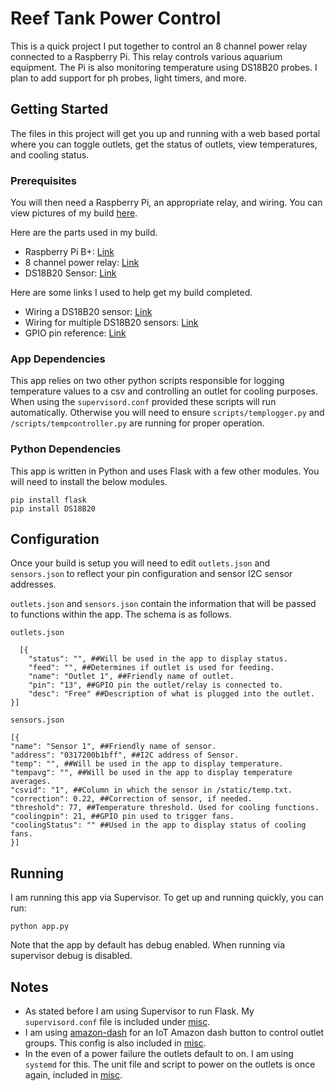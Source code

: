 # Reef Tank Power Control

This is a quick project I put together to control an 8 channel power relay connected to a Raspberry Pi. This relay controls various aquarium equipment. The Pi is also monitoring temperature using DS18B20 probes. I plan to add support for ph probes, light timers, and more. 

## Getting Started

The files in this project will get you up and running with a web based portal where you can toggle outlets, get the status of outlets, view temperatures, and cooling status.

### Prerequisites

You will then need a Raspberry Pi, an appropriate relay, and wiring. You can view pictures of my build [here](https://photos.app.goo.gl/66KXyf0TYG3iR5cI2).

Here are the parts used in my build.
* Raspberry Pi B+: [Link](https://www.amazon.com/gp/product/B07BDRD3LP/ref=oh_aui_detailpage_o02_s00?ie=UTF8&psc=1)
* 8 channel power relay: [Link](https://www.amazon.com/gp/product/B01HCFJC0Y/ref=oh_aui_detailpage_o02_s00?ie=UTF8&psc=1)
* DS18B20 Sensor: [Link](https://www.amazon.com/gp/product/B01LY53CED/ref=oh_aui_detailpage_o02_s00?ie=UTF8&psc=1)

Here are some links I used to help get my build completed.
* Wiring a DS18B20 sensor: [Link](http://www.circuitbasics.com/raspberry-pi-ds18b20-temperature-sensor-tutorial/)
* Wiring for multiple DS18B20 sensors: [Link](https://www.raspberrypi.org/forums/viewtopic.php?t=167896)
* GPIO pin reference: [Link](https://i.stack.imgur.com/KL4PZ.png) 

### App Dependencies
This app relies on two other python scripts responsible for logging temperature values to a csv and controlling an outlet for cooling purposes. When using the `supervisord.conf` provided these scripts will run automatically. Otherwise you will need to ensure `scripts/templogger.py` and `/scripts/tempcontroller.py` are running for proper operation.

### Python Dependencies

This app is written in Python and uses Flask with a few other modules. You will need to install the below modules.
```
pip install flask
pip install DS18B20
```  

## Configuration 
Once your build is setup you will need to edit `outlets.json` and `sensors.json` to reflect your pin configuration and sensor I2C sensor addresses.

 `outlets.json` and `sensors.json` contain the information that will be passed to functions within the app. The schema is as follows.

`outlets.json`

      [{
    	"status": "", ##Will be used in the app to display status.
    	"feed": "", ##Determines if outlet is used for feeding.
    	"name": "Outlet 1", ##Friendly name of outlet.
    	"pin": "13", ##GPIO pin the outlet/relay is connected to.
    	"desc": "Free" ##Description of what is plugged into the outlet.
    }]

`sensors.json`

    [{
	"name": "Sensor 1", ##Friendly name of sensor.
	"address": "0317200b1bff", ##I2C address of Sensor.
	"temp": "", ##Will be used in the app to display temperature.
	"tempavg": "", ##Will be used in the app to display temperature averages.
	"csvid": "1", ##Column in which the sensor in /static/temp.txt.
	"correction": 0.22, ##Correction of sensor, if needed.
	"threshold": 77, ##Temperature threshold. Used for cooling functions.
	"coolingpin": 21, ##GPIO pin used to trigger fans.
	"coolingStatus": "" ##Used in the app to display status of cooling fans.
	}]
	
## Running

I am running this app via Supervisor. To get up and running quickly, you can run:
```
python app.py
```
Note that the app by default has debug enabled. When running via supervisor debug is disabled.

## Notes
* As stated before I am using Supervisor to run Flask. My `supervisord.conf` file is included under [misc](https://github.com/ferrellw/ReefTankPowerControl/tree/master/misc/supervisord).
* I am using [amazon-dash](https://github.com/Nekmo/amazon-dash) for an IoT Amazon dash button to control outlet groups. This config is also included in [misc](https://github.com/ferrellw/ReefTankPowerControl/tree/master/misc/amazon-dash).
* In the even of a power failure the outlets default to on. I am using `systemd` for this. The unit file and script to power on the outlets is once again, included in [misc](https://github.com/ferrellw/ReefTankPowerControl/tree/master/misc/systemd).